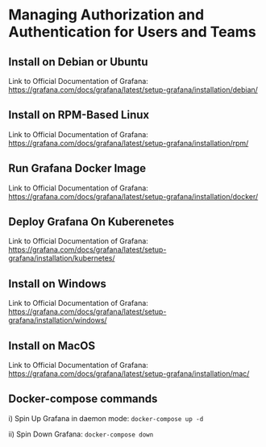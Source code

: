# Managing Authorization and Authentication for Users and Teams

## Install on Debian or Ubuntu
Link to Official Documentation of Grafana: https://grafana.com/docs/grafana/latest/setup-grafana/installation/debian/

## Install on RPM-Based Linux
Link to Official Documentation of Grafana: https://grafana.com/docs/grafana/latest/setup-grafana/installation/rpm/

## Run Grafana Docker Image
Link to Official Documentation of Grafana: https://grafana.com/docs/grafana/latest/setup-grafana/installation/docker/

## Deploy Grafana On Kuberenetes
Link to Official Documentation of Grafana: https://grafana.com/docs/grafana/latest/setup-grafana/installation/kubernetes/

## Install on Windows
Link to Official Documentation of Grafana: https://grafana.com/docs/grafana/latest/setup-grafana/installation/windows/

## Install on MacOS
Link to Official Documentation of Grafana: https://grafana.com/docs/grafana/latest/setup-grafana/installation/mac/

## Docker-compose commands
i) Spin Up Grafana in daemon mode: `docker-compose up -d`

ii) Spin Down Grafana: `docker-compose down`